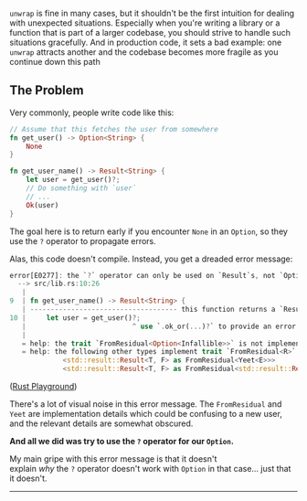 `unwrap` is fine in many cases, but it shouldn't be the first intuition for dealing with unexpected situations. Especially when you're writing a library or a function that is part of a larger codebase, you should strive to handle such situations gracefully. And in production code, it sets a bad example: one `unwrap` attracts another and the codebase becomes more fragile as you continue down this path

## The Problem
Very commonly, people write code like this:

```rust
// Assume that this fetches the user from somewhere
fn get_user() -> Option<String> {
    None
}

fn get_user_name() -> Result<String> {
    let user = get_user()?;
    // Do something with `user`
    // ...
    Ok(user)
}

```

The goal here is to return early if you encounter  `None`  in an  `Option`, so they use the  `?`  operator to propagate errors.

Alas, this code doesn't compile. Instead, you get a dreaded error message:

```rust
error[E0277]: the `?` operator can only be used on `Result`s, not `Option`s, in a function that returns `Result`
  --> src/lib.rs:10:26
   |
9  | fn get_user_name() -> Result<String> {
   | ------------------------------------ this function returns a `Result`
10 |     let user = get_user()?;
   |                          ^ use `.ok_or(...)?` to provide an error compatible with `std::result::Result<String, Box<dyn std::error::Error>>`
   |
   = help: the trait `FromResidual<Option<Infallible>>` is not implemented for `std::result::Result<String, Box<dyn std::error::Error>>`
   = help: the following other types implement trait `FromResidual<R>`:
             <std::result::Result<T, F> as FromResidual<Yeet<E>>>
             <std::result::Result<T, F> as FromResidual<std::result::Result<Infallible, E>>>

```

([Rust Playground](https://play.rust-lang.org/?version=stable&mode=debug&edition=2021&gist=7001ff6af6c0bcbf44249691d65b086f))



There's a lot of visual noise in this error message. The  `FromResidual`  and  `Yeet`  are implementation details which could be confusing to a new user, and the relevant details are somewhat obscured.

**And all we did was try to use the `?` operator for our `Option`.**

My main gripe with this error message is that it doesn't explain *why* the `?` operator doesn't work with `Option` in that case... just that it doesn't.

---------